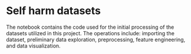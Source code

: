 # Self harm datasets

The notebook contains the code used for the initial processing of the datasets utilized in this project. The operations include: importing the dataset, preliminary data exploration, preprocessing, feature engineering, and data visualization.
